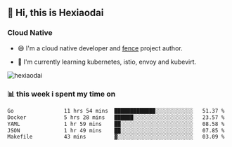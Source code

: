 ## 👋 Hi, this is Hexiaodai

### Cloud Native

- 😄 I'm a cloud native developer and [fence](https://github.com/hexiaodai/fence) project author.

- 🧐 I'm currently learning kubernetes, istio, envoy and kubevirt.

<!--
### 🐵 languages and tools

<code><img height="20" src="https://raw.githubusercontent.com/github/explore/80688e429a7d4ef2fca1e82350fe8e3517d3494d/topics/go/go.png"></code>
<code><img height="20" src="https://raw.githubusercontent.com/github/explore/80688e429a7d4ef2fca1e82350fe8e3517d3494d/topics/linux/linux.png"></code>
<code><img height="20" src="https://raw.githubusercontent.com/github/explore/01ea2a586e5da744792d0ccfce2f68b861f29301/topics/kubernetes/kubernetes.png"></code>
<code><img height="20" src="https://raw.githubusercontent.com/github/explore/80688e429a7d4ef2fca1e82350fe8e3517d3494d/topics/docker/docker.png"></code>
<code><img height="20" src="https://avatars.githubusercontent.com/u/23534644?s=200&v=4"></code>
<code><img height="20" src="https://avatars.githubusercontent.com/u/18700703?s=200&v=4"></code>
-->

<p align="left"> <img src="https://github-readme-stats.vercel.app/api?username=hexiaodai&show_icons=true" alt="hexiaodai" /> </p>

<!--
### 🎉 my open source software

[![GitHub](https://img.shields.io/github/stars/hexiaodai/fence?logo=github&labelColor=495867&color=495867)](https://github.com/hexiaodai/fence)


### 📈 my github stats

<p align="left"> <img src="https://github-readme-stats.vercel.app/api?username=hexiaodai&show_icons=true" alt="hexiaodai" /> </p>

-->

### 📊 this week i spent my time on
<!--START_SECTION:waka-->

```txt
Go                11 hrs 54 mins  █████████████░░░░░░░░░░░░   51.37 %
Docker            5 hrs 28 mins   ██████░░░░░░░░░░░░░░░░░░░   23.57 %
YAML              1 hr 59 mins    ██░░░░░░░░░░░░░░░░░░░░░░░   08.58 %
JSON              1 hr 49 mins    ██░░░░░░░░░░░░░░░░░░░░░░░   07.85 %
Makefile          43 mins         ▓░░░░░░░░░░░░░░░░░░░░░░░░   03.09 %
```

<!--END_SECTION:waka-->

<!-- ### 🚧 my todoist stats: -->

<!-- TODO-IST:START -->
<!-- 🌸  Completed 0 tasks today -->
<!-- ✅  Completed 833 pull requests so far -->

<!-- ✅  Completed 336 issues so far -->
<!-- TODO-IST:END -->
